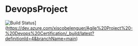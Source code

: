 # DevopsProject
![Build Status](https://dev.azure.com/xiscobelenguer/Agile%20Project%20-%20Devops%20Certification/_apis/build/status%2Fxisco891.certifications-devops?branchName=main)](https://dev.azure.com/xiscobelenguer/Agile%20Project%20-%20Devops%20Certification/_build/latest?definitionId=4&branchName=main)

